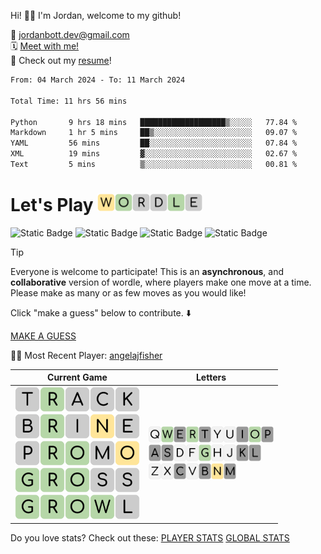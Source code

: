 
Hi! 👋🏼 I'm Jordan, welcome to my github!

📨 jordanbott.dev@gmail.com <br/>
🗓️ [Meet with me!](https://calendly.com/jordanbott-dev/30min?back=1&month=2024-02) <br/>
📝 Check out my <a href="./Jordan%20Bott%20Resume.pdf" target="_blank">resume</a>! <br/>


<!--START_SECTION:waka-->

```txt
From: 04 March 2024 - To: 11 March 2024

Total Time: 11 hrs 56 mins

Python       9 hrs 18 mins   ███████████████████▒░░░░░   77.84 %
Markdown     1 hr 5 mins     ██▒░░░░░░░░░░░░░░░░░░░░░░   09.07 %
YAML         56 mins         ██░░░░░░░░░░░░░░░░░░░░░░░   07.84 %
XML          19 mins         ▓░░░░░░░░░░░░░░░░░░░░░░░░   02.67 %
Text         5 mins          ▒░░░░░░░░░░░░░░░░░░░░░░░░   00.81 %
```

<!--END_SECTION:waka-->

# Let's Play <img src="./wordle/tiles/yellow/W.svg" width="28" /><img src="./wordle/tiles/green/O.svg" width="28" /><img src="./wordle/tiles/grey/R.svg" width="28" /><img src="./wordle/tiles/grey/D.svg" width="28" /><img src="./wordle/tiles/green/L.svg" width="28" /><img src="./wordle/tiles/grey/E.svg" width="28" />

 ![Static Badge](https://img.shields.io/badge/Total%20Players-7-mediumpurple?style=flat&labelColor=lavender)  ![Static Badge](https://img.shields.io/badge/Total%20Wins-5-darkseagreen?style=flat&labelColor=ecfbe3) ![Static Badge](https://img.shields.io/badge/Total%20Games-6-khaki?style=flat&labelColor=lightyellow) ![Static Badge](https://img.shields.io/badge/Total%20Moves-38-pink?style=flat&labelColor=lavenderblush)

> [!TIP]
> Everyone is welcome to participate! This is an **asynchronous**, and **collaborative** version of wordle, where players make one move at a time. Please make as many or as few moves as you would like!

Click "make a guess" below to contribute. ⬇️

[MAKE A GUESS](https://github.com/jordan-bott/jordan-bott/issues/new?assignees=&labels=&projects=&template=wordle_guess.md&title=wordleguess%7C%5BPUT+5+LETTER+WORD+HERE%5D)

🧑‍💻 Most Recent Player: [angelajfisher](https://github.com/angelajfisher)

| Current Game | Letters |
| ------------ | ------- |
| <img src="./wordle/tiles/grey/T.svg" width="40" /><img src="./wordle/tiles/green/R.svg" width="40" /><img src="./wordle/tiles/grey/A.svg" width="40" /><img src="./wordle/tiles/grey/C.svg" width="40" /><img src="./wordle/tiles/grey/K.svg" width="40" /><br/><img src="./wordle/tiles/grey/B.svg" width="40" /><img src="./wordle/tiles/green/R.svg" width="40" /><img src="./wordle/tiles/grey/I.svg" width="40" /><img src="./wordle/tiles/yellow/N.svg" width="40" /><img src="./wordle/tiles/grey/E.svg" width="40" /><br/><img src="./wordle/tiles/grey/P.svg" width="40" /><img src="./wordle/tiles/green/R.svg" width="40" /><img src="./wordle/tiles/green/O.svg" width="40" /><img src="./wordle/tiles/grey/M.svg" width="40" /><img src="./wordle/tiles/yellow/O.svg" width="40" /><br/><img src="./wordle/tiles/green/G.svg" width="40" /><img src="./wordle/tiles/green/R.svg" width="40" /><img src="./wordle/tiles/green/O.svg" width="40" /><img src="./wordle/tiles/grey/S.svg" width="40" /><img src="./wordle/tiles/grey/S.svg" width="40" /><br/><img src="./wordle/tiles/green/G.svg" width="40" /><img src="./wordle/tiles/green/R.svg" width="40" /><img src="./wordle/tiles/green/O.svg" width="40" /><img src="./wordle/tiles/green/W.svg" width="40" /><img src="./wordle/tiles/grey/L.svg" width="40" /><br/> | <img src="./wordle/letters/white/Q.svg" width="20" /><img src="./wordle/letters/green/W.svg" width="20" /><img src="./wordle/letters/grey/E.svg" width="20" /><img src="./wordle/letters/green/R.svg" width="20" /><img src="./wordle/letters/grey/T.svg" width="20" /><img src="./wordle/letters/white/Y.svg" width="20" /><img src="./wordle/letters/white/U.svg" width="20" /><img src="./wordle/letters/grey/I.svg" width="20" /><img src="./wordle/letters/green/O.svg" width="20" /><img src="./wordle/letters/grey/P.svg" width="20" /><br /><img src="./wordle/letters/grey/A.svg" width="20" /><img src="./wordle/letters/grey/S.svg" width="20" /><img src="./wordle/letters/white/D.svg" width="20" /><img src="./wordle/letters/white/F.svg" width="20" /><img src="./wordle/letters/green/G.svg" width="20" /><img src="./wordle/letters/white/H.svg" width="20" /><img src="./wordle/letters/white/J.svg" width="20" /><img src="./wordle/letters/grey/K.svg" width="20" /><img src="./wordle/letters/grey/L.svg" width="20" /><br /><img src="./wordle/letters/white/Z.svg" width="20" /><img src="./wordle/letters/white/X.svg" width="20" /><img src="./wordle/letters/grey/C.svg" width="20" /><img src="./wordle/letters/white/V.svg" width="20" /><img src="./wordle/letters/grey/B.svg" width="20" /><img src="./wordle/letters/yellow/N.svg" width="20" /><img src="./wordle/letters/grey/M.svg" width="20" /> |

Do you love stats? Check out these:
[PLAYER STATS](./wordle/stat_sheets/PlayerData.md)   [GLOBAL STATS](./wordle/stat_sheets/GlobalData.md)

